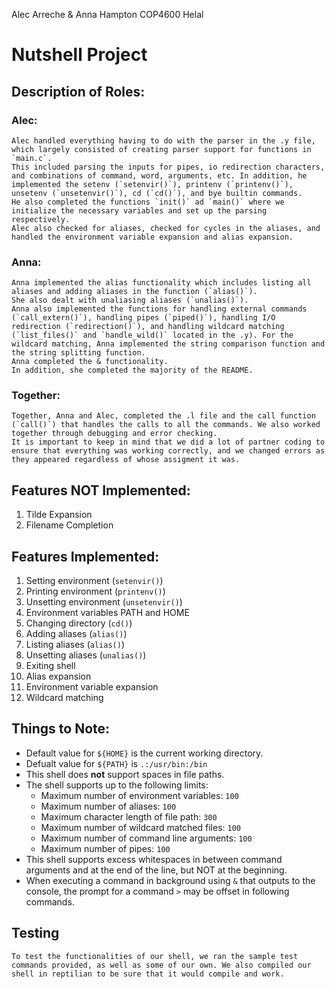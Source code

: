 Alec Arreche & Anna Hampton
COP4600
Helal

# Nutshell Project

## Description of Roles:

### Alec:
    Alec handled everything having to do with the parser in the .y file, which largely consisted of creating parser support for functions in `main.c`. 
    This included parsing the inputs for pipes, io redirection characters, and combinations of command, word, arguments, etc. In addition, he implemented the setenv (`setenvir()`), printenv (`printenv()`), unsetenv (`unsetenvir()`), cd (`cd()`), and bye builtin commands. 
    He also completed the functions `init()` ad `main()` where we initialize the necessary variables and set up the parsing respectively. 
    Alec also checked for aliases, checked for cycles in the aliases, and handled the environment variable expansion and alias expansion.

### Anna:
    Anna implemented the alias functionality which includes listing all aliases and adding aliases in the function (`alias()`). 
    She also dealt with unaliasing aliases (`unalias()`). 
    Anna also implemented the functions for handling external commands (`call_extern()`), handling pipes (`piped()`), handling I/O redirection (`redirection()`), and handling wildcard matching (`list_files()` and `handle_wild()` located in the .y). For the wildcard matching, Anna implemented the string comparison function and the string splitting function. 
    Anna completed the & functionality. 
    In addition, she completed the majority of the README. 

### Together:
    Together, Anna and Alec, completed the .l file and the call function (`call()`) that handles the calls to all the commands. We also worked together through debugging and error checking. 
    It is important to keep in mind that we did a lot of partner coding to ensure that everything was working correctly, and we changed errors as they appeared regardless of whose assigment it was.

## Features NOT Implemented:
1. Tilde Expansion
2. Filename Completion

## Features Implemented:
1. Setting environment (`setenvir()`)
2. Printing environment (`printenv()`)
3. Unsetting environment (`unsetenvir()`)
4. Environment variables PATH and HOME
5. Changing directory (`cd()`)
6. Adding aliases (`alias()`)
7. Listing aliases (`alias()`)
8. Unsetting aliases (`unalias()`)
9. Exiting shell
10. Alias expansion
11. Environment variable expansion
12. Wildcard matching

## Things to Note:
- Default value for `${HOME}` is the current working directory. 
- Defualt value for `${PATH}` is `.:/usr/bin:/bin`
- This shell does **not** support spaces in file paths. 
- The shell supports up to the following limits: 
    - Maximum number of environment variables: `100`
    - Maximum number of aliases: `100`
    - Maximum character length of file path: `300`
    - Maximum number of wildcard matched files: `100`
    - Maximum number of command line arguments: `100`
    - Maximum number of pipes: `100`
- This shell supports excess whitespaces in between command arguments and at the end of the line, but NOT at the beginning. 
- When executing a command in background using `&` that outputs to the console, the prompt for a command `>` may be offset in following commands. 

## Testing
    To test the functionalities of our shell, we ran the sample test commands provided, as well as some of our own. We also compiled our shell in reptilian to be sure that it would compile and work. 